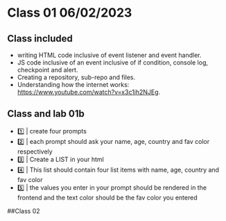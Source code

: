 # Class 01 06/02/2023 

## Class included 
- writing HTML code inclusive of event listener and event handler.
- JS code inclusive of an event inclusive of if condition, console log, checkpoint and alert. 
- Creating a repository, sub-repo and files. 
- Understanding how the internet works: https://www.youtube.com/watch?v=x3c1ih2NJEg. 

## Class and lab 01b

- 1️⃣  | create four prompts
- 2️⃣  | each prompt should ask your name, age, country and fav color respectively
- 3️⃣  | Create a LIST in your html
- 4️⃣  | This list should contain four list items with name, age, country and fav color
- 5️⃣  | the values you enter in your prompt should be rendered in the frontend and the text color should be the fav color you entered

##Class 02
